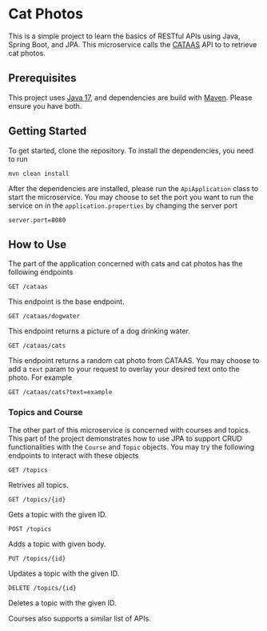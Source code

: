 # Cat Photos
This is a simple project to learn the basics of RESTful APIs using Java, Spring Boot, and JPA. This microservice calls the [CATAAS](https://cataas.com/) API to to retrieve cat photos.

## Prerequisites
This project uses [Java 17](https://www.oracle.com/java/technologies/javase/jdk17-archive-downloads.html), and dependencies are build with [Maven](https://maven.apache.org/). Please ensure you have both.

## Getting Started
To get started, clone the repository. To install the dependencies, you need to run 
```
mvn clean install
```
After the dependencies are installed, please run the `ApiApplication` class to start the microservice. You may choose to set the port you want to run the service on in the `application.properties` by changing the server port
```
server.port=8080
```
## How to Use
The part of the application concerned with cats and cat photos has the following endpoints
```
GET /cataas
```
This endpoint is the base endpoint.

```
GET /cataas/dogwater
```
This endpoint returns a picture of a dog drinking water.

```
GET /cataas/cats
```
This endpoint returns a random cat photo from CATAAS. You may choose to add a `text` param to your request to overlay your desired text onto the photo. For example
```
GET /cataas/cats?text=example
```

### Topics and Course
The other part of this microservice is concerned with courses and topics. This part of the project demonstrates how to use JPA to support CRUD functionalities with the `Course` and `Topic` objects. You may try the following endpoints to interact with these objects
```
GET /topics
```
Retrives all topics.
```
GET /topics/{id}
```
Gets a topic with the given ID.

```
POST /topics
```
Adds a topic with given body.

```
PUT /topics/{id}
```
Updates a topic with the given ID.

```
DELETE /topics/{id}
```
Deletes a topic with the given ID.

Courses also supports a similar list of APIs.
